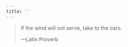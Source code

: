 ```yaml
---
title: ''
---
```


<blockquote>
  <p>If the wind will not serve, take to the oars.</p>
  <p class="cite">—Latin Proverb</p>
</blockquote>
